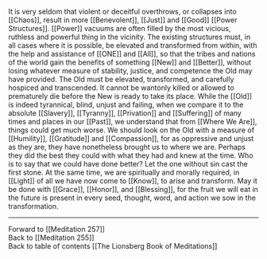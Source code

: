 It is very seldom that violent or deceitful overthrows, or collapses into [[Chaos]], result in more [[Benevolent]], [[Just]] and [[Good]] [[Power Structures]].  [[Power]] vacuums are often filled by the most vicious, ruthless and powerful thing in the vicinity. The existing structures must, in all cases where it is possible, be elevated and transformed from within, with the help and assistance of [[ONE]] and [[All]], so that the tribes and nations of the world gain the benefits of something [[New]] and [[Better]], without losing whatever measure of stability, justice, and competence the Old may have provided. The Old must be elevated, transformed, and carefully hospiced and transcended. It cannot be wantonly killed or allowed to prematurely die before the New is ready to take its place. While the [[Old]] is indeed tyrannical, blind, unjust and failing, when we compare it to the absolute [[Slavery]], [[Tyranny]], [[Privation]] and [[Suffering]] of many times and places in our [[Past]], we understand that from [[Where We Are]], things could get much worse. We should look on the Old with a measure of [[Humility]], [[Gratitude]] and [[Compassion]], for as oppressive and unjust as they are, they have nonetheless brought us to where we are. Perhaps they did the best they could with what they had and knew at the time. Who is to say that we could have done better? Let the one without sin cast the first stone. At the same time, we are spiritually and morally required, in [[Light]] of all we have now come to [[Know]], to arise and transform. May it be done with [[Grace]], [[Honor]], and [[Blessing]], for the fruit we will eat in the future is present in every seed, thought, word, and action we sow in the transformation. 

___

Forward to [[Meditation 257]]  
Back to [[Meditation 255]]  
Back to table of contents [[The Lionsberg Book of Meditations]]  